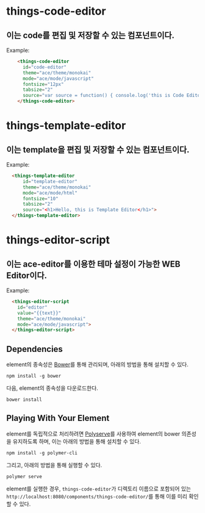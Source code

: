# things-code-editor

## 이는 code를 편집 및 저장할 수 있는 컴포넌트이다.

  Example:
```html
    <things-code-editor
      id="code-editor"
      theme="ace/theme/monokai"
      mode="ace/mode/javascript"
      fontsize="12px"
      tabsize="2"
      source="var source = function() { console.log('this is Code Editor') };">
    </things-code-editor>
```
# things-template-editor

## 이는 template을 편집 및 저장할 수 있는 컴포넌트이다.
  Example:
  ```html
    <things-template-editor
        id="template-editor"
        theme="ace/theme/monokai"
        mode="ace/mode/html"
        fontsize="10"
        tabsize="2"
        source="<h1>Hello, this is Template Editor</h1>">
    </things-template-editor>
  ```
# things-editor-script

## 이는 ace-editor를 이용한 테마 설정이 가능한 WEB Editor이다.

  Example:
  ```html
    <things-editor-script
      id="editor"
      value="{{text}}"
      theme="ace/theme/monokai"
      mode="ace/mode/javascript">
    </things-editor-script>
  ```
    
    
## Dependencies

element의 종속성은 [Bower](http://bower.io/)를 통해 관리되며, 아래의 방법을 통해 설치할 수 있다.

    npm install -g bower

다음, element의 종속성을 다운로드한다.

    bower install


## Playing With Your Element

element를 독립적으로 처리하려면 [Polyserve](https://github.com/PolymerLabs/polyserve)를 사용하여 element의 bower 의존성을 유지하도록 하며, 이는 아래의 방법을 통해 설치할 수 있다.

    npm install -g polymer-cli

그리고, 아래의 방법을 통해 실행할 수 있다.

    polymer serve

element를 실행한 경우, `things-code-editor`가 디렉토리 이름으로 포함되어 있는 `http://localhost:8080/components/things-code-editor/`를 통해 이를 미리 확인할 수 있다. 
